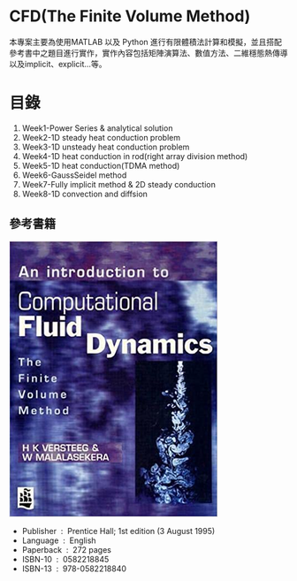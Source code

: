 # CFD(The Finite Volume Method)

本專案主要為使用MATLAB 以及 Python 進行有限體積法計算和模擬，並且搭配參考書中之題目進行實作，實作內容包括矩陣演算法、數值方法、二維穩態熱傳導以及implicit、explicit...等。

# 目錄
1. Week1-Power Series & analytical solution
2. Week2-1D steady heat conduction problem
3. Week3-1D unsteady heat conduction problem
4. Week4-1D heat conduction in rod(right array division method)
5. Week5-1D heat conduction(TDMA method)
6. Week6-GaussSeidel method
7. Week7-Fully implicit method & 2D steady conduction
8. Week8-1D convection and diffsion


## 參考書籍

![image](https://github.com/HaoWeiChu/CFD/blob/master/Textbook/cover.jpg)
* Publisher ‏ : ‎ Prentice Hall; 1st edition (3 August 1995)
* Language ‏ : ‎ English
* Paperback ‏ : ‎ 272 pages
* ISBN-10 ‏ : ‎ 0582218845
* ISBN-13 ‏ : ‎ 978-0582218840


